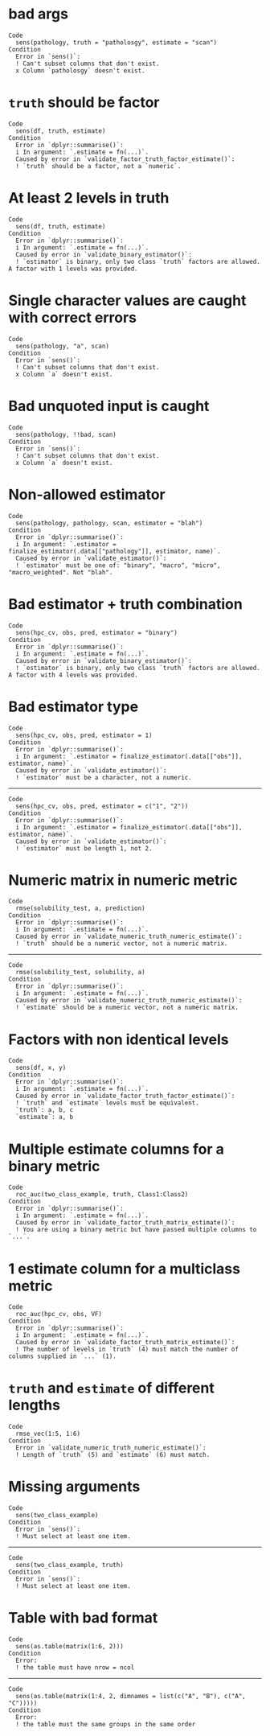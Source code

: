 # bad args

    Code
      sens(pathology, truth = "patholosgy", estimate = "scan")
    Condition
      Error in `sens()`:
      ! Can't subset columns that don't exist.
      x Column `patholosgy` doesn't exist.

# `truth` should be factor

    Code
      sens(df, truth, estimate)
    Condition
      Error in `dplyr::summarise()`:
      i In argument: `.estimate = fn(...)`.
      Caused by error in `validate_factor_truth_factor_estimate()`:
      ! `truth` should be a factor, not a `numeric`.

# At least 2 levels in truth

    Code
      sens(df, truth, estimate)
    Condition
      Error in `dplyr::summarise()`:
      i In argument: `.estimate = fn(...)`.
      Caused by error in `validate_binary_estimator()`:
      ! `estimator` is binary, only two class `truth` factors are allowed. A factor with 1 levels was provided.

# Single character values are caught with correct errors

    Code
      sens(pathology, "a", scan)
    Condition
      Error in `sens()`:
      ! Can't subset columns that don't exist.
      x Column `a` doesn't exist.

# Bad unquoted input is caught

    Code
      sens(pathology, !!bad, scan)
    Condition
      Error in `sens()`:
      ! Can't subset columns that don't exist.
      x Column `a` doesn't exist.

# Non-allowed estimator

    Code
      sens(pathology, pathology, scan, estimator = "blah")
    Condition
      Error in `dplyr::summarise()`:
      i In argument: `.estimator = finalize_estimator(.data[["pathology"]], estimator, name)`.
      Caused by error in `validate_estimator()`:
      ! `estimator` must be one of: "binary", "macro", "micro", "macro_weighted". Not "blah".

# Bad estimator + truth combination

    Code
      sens(hpc_cv, obs, pred, estimator = "binary")
    Condition
      Error in `dplyr::summarise()`:
      i In argument: `.estimate = fn(...)`.
      Caused by error in `validate_binary_estimator()`:
      ! `estimator` is binary, only two class `truth` factors are allowed. A factor with 4 levels was provided.

# Bad estimator type

    Code
      sens(hpc_cv, obs, pred, estimator = 1)
    Condition
      Error in `dplyr::summarise()`:
      i In argument: `.estimator = finalize_estimator(.data[["obs"]], estimator, name)`.
      Caused by error in `validate_estimator()`:
      ! `estimator` must be a character, not a numeric.

---

    Code
      sens(hpc_cv, obs, pred, estimator = c("1", "2"))
    Condition
      Error in `dplyr::summarise()`:
      i In argument: `.estimator = finalize_estimator(.data[["obs"]], estimator, name)`.
      Caused by error in `validate_estimator()`:
      ! `estimator` must be length 1, not 2.

# Numeric matrix in numeric metric

    Code
      rmse(solubility_test, a, prediction)
    Condition
      Error in `dplyr::summarise()`:
      i In argument: `.estimate = fn(...)`.
      Caused by error in `validate_numeric_truth_numeric_estimate()`:
      ! `truth` should be a numeric vector, not a numeric matrix.

---

    Code
      rmse(solubility_test, solubility, a)
    Condition
      Error in `dplyr::summarise()`:
      i In argument: `.estimate = fn(...)`.
      Caused by error in `validate_numeric_truth_numeric_estimate()`:
      ! `estimate` should be a numeric vector, not a numeric matrix.

# Factors with non identical levels

    Code
      sens(df, x, y)
    Condition
      Error in `dplyr::summarise()`:
      i In argument: `.estimate = fn(...)`.
      Caused by error in `validate_factor_truth_factor_estimate()`:
      ! `truth` and `estimate` levels must be equivalent.
      `truth`: a, b, c
      `estimate`: a, b

# Multiple estimate columns for a binary metric

    Code
      roc_auc(two_class_example, truth, Class1:Class2)
    Condition
      Error in `dplyr::summarise()`:
      i In argument: `.estimate = fn(...)`.
      Caused by error in `validate_factor_truth_matrix_estimate()`:
      ! You are using a binary metric but have passed multiple columns to `...`.

# 1 estimate column for a multiclass metric

    Code
      roc_auc(hpc_cv, obs, VF)
    Condition
      Error in `dplyr::summarise()`:
      i In argument: `.estimate = fn(...)`.
      Caused by error in `validate_factor_truth_matrix_estimate()`:
      ! The number of levels in `truth` (4) must match the number of columns supplied in `...` (1).

# `truth` and `estimate` of different lengths

    Code
      rmse_vec(1:5, 1:6)
    Condition
      Error in `validate_numeric_truth_numeric_estimate()`:
      ! Length of `truth` (5) and `estimate` (6) must match.

# Missing arguments

    Code
      sens(two_class_example)
    Condition
      Error in `sens()`:
      ! Must select at least one item.

---

    Code
      sens(two_class_example, truth)
    Condition
      Error in `sens()`:
      ! Must select at least one item.

# Table with bad format

    Code
      sens(as.table(matrix(1:6, 2)))
    Condition
      Error:
      ! the table must have nrow = ncol

---

    Code
      sens(as.table(matrix(1:4, 2, dimnames = list(c("A", "B"), c("A", "C")))))
    Condition
      Error:
      ! the table must the same groups in the same order

